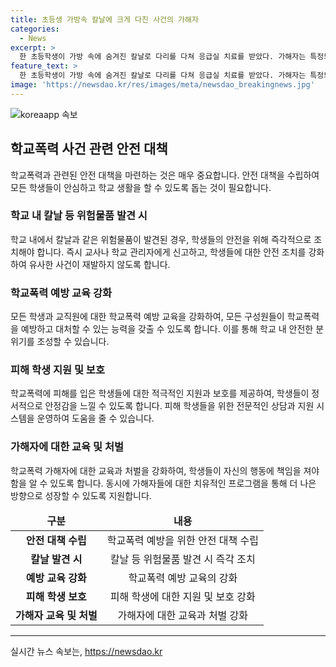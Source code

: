 ```yaml
---
title: 초등생 가방속 칼날에 크게 다친 사건의 가해자
categories:
  - News
excerpt: >
  한 초등학생이 가방 속에 숨겨진 칼날로 다리를 다쳐 응급실 치료를 받았다. 가해자는 특정되지 않았고, 피해 학생의 부모는 경찰과 교육 당국에 신고했다. 칼날은 5개로, 모두 문구용 나이프였다. A 양의 부모는 사건을 담임교사에게 알리고, 교사는 학생들을 대상으로 조사를 했지만 가해자가 특정되지 않았다. 경찰은 수사를 진행하고, 교육 당국은 학교폭력 사안으로 접수했다.
feature_text: >
  한 초등학생이 가방 속에 숨겨진 칼날로 다리를 다쳐 응급실 치료를 받았다. 가해자는 특정되지 않았고, 피해 학생의 부모는 경찰과 교육 당국에 신고했다. 칼날은 5개로, 모두 문구용 나이프였다. A 양의 부모는 사건을 담임교사에게 알리고, 교사는 학생들을 대상으로 조사를 했지만 가해자가 특정되지 않았다. 경찰은 수사를 진행하고, 교육 당국은 학교폭력 사안으로 접수했다.
image: 'https://newsdao.kr/res/images/meta/newsdao_breakingnews.jpg'
---
```


<p><img src="https://newsdao.kr/res/images/meta/newsdao_breakingnews.jpg" alt="koreaapp 속보" /></p>

<h2 data-ke-size="size26">학교폭력 사건 관련 안전 대책</h2>

<p data-ke-size="size16">학교폭력과 관련된 안전 대책을 마련하는 것은 매우 중요합니다. 안전 대책을 수립하여 모든 학생들이 안심하고 학교 생활을 할 수 있도록 돕는 것이 필요합니다.</p>

<h3 data-ke-size="size24">학교 내 칼날 등 위험물품 발견 시</h3>

<p data-ke-size="size16">학교 내에서 칼날과 같은 위험물품이 발견된 경우, 학생들의 안전을 위해 즉각적으로 조치해야 합니다. 즉시 교사나 학교 관리자에게 신고하고, 학생들에 대한 안전 조치를 강화하여 유사한 사건이 재발하지 않도록 합니다.</p>

<h3 data-ke-size="size24">학교폭력 예방 교육 강화</h3>

<p data-ke-size="size16">모든 학생과 교직원에 대한 학교폭력 예방 교육을 강화하여, 모든 구성원들이 학교폭력을 예방하고 대처할 수 있는 능력을 갖출 수 있도록 합니다. 이를 통해 학교 내 안전한 분위기를 조성할 수 있습니다.</p>

<h3 data-ke-size="size24">피해 학생 지원 및 보호</h3>

<p data-ke-size="size16">학교폭력에 피해를 입은 학생들에 대한 적극적인 지원과 보호를 제공하여, 학생들이 정서적으로 안정감을 느낄 수 있도록 합니다. 피해 학생들을 위한 전문적인 상담과 지원 시스템을 운영하여 도움을 줄 수 있습니다.</p>

<h3 data-ke-size="size24">가해자에 대한 교육 및 처벌</h3>

<p data-ke-size="size16">학교폭력 가해자에 대한 교육과 처벌을 강화하여, 학생들이 자신의 행동에 책임을 져야 함을 알 수 있도록 합니다. 동시에 가해자들에 대한 치유적인 프로그램을 통해 더 나은 방향으로 성장할 수 있도록 지원합니다.</p>

<table>
<thead>
<tr>
<td style="text-align: center; height: 17px;"><b>구분</b></td>
<td style="text-align: center; height: 17px;"><b>내용</b></td>
</tr>
</thead>
<tbody>
<tr>
<td style="text-align: center; height: 17px;"><b>안전 대책 수립</b></td>
<td style="text-align: center; height: 17px;">학교폭력 예방을 위한 안전 대책 수립</td>
</tr>
<tr>
<td style="text-align: center; height: 17px;"><b>칼날 발견 시</b></td>
<td style="text-align: center; height: 17px;">칼날 등 위험물품 발견 시 즉각 조치</td>
</tr>
<tr>
<td style="text-align: center; height: 17px;"><b>예방 교육 강화</b></td>
<td style="text-align: center; height: 17px;">학교폭력 예방 교육의 강화</td>
</tr>
<tr>
<td style="text-align: center; height: 17px;"><b>피해 학생 보호</b></td>
<td style="text-align: center; height: 17px;">피해 학생에 대한 지원 및 보호 강화</td>
</tr>
<tr>
<td style="text-align: center; height: 17px;"><b>가해자 교육 및 처벌</b></td>
<td style="text-align: center; height: 17px;">가해자에 대한 교육과 처벌 강화</td>
</tr>
</tbody>
</table>

<hr>
실시간 뉴스 속보는, <a href="https://newsdao.kr" rel="dofollow">https://newsdao.kr</a>


